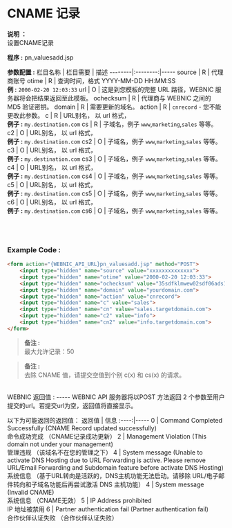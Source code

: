 # CNAME 记录

**说明 ：** <br> 
设置CNAME记录

**程序 :** pn_valuesadd.jsp

**参数配置 :**
栏目名称 | 栏目需要 | 描述
--------|:--------:|-----
source | R | 代理商账号
otime | R | 查询时间，格式 YYYY-MM-DD HH:MM:SS <br> **例 :** `2000-02-20 12:03:33`
url | O | 这是到您模板的完整 URL 路径，WEBNIC 服务器将会把结果返回至此模板。
ochecksum | R | 代理商与 WEBNIC 之间的 MD5 验证密钥。
domain | R | 需要更新的域名。
action | R | `cnrecord` - 您不能更改此参数。
c | R | URL别名， 以 url 格式， <br> **例子 :** `my.destination.com`
cs | R | 子域名，例子 `www`,`marketing`,`sales` 等等。
c2 | O | URL别名， 以 url 格式， <br> **例子 :** `my.destination.com`
cs2 | O | 子域名，例子 `www`,`marketing`,`sales` 等等。
c3 | O | URL别名， 以 url 格式， <br> **例子 :** `my.destination.com`
cs3 | O | 子域名，例子 `www`,`marketing`,`sales` 等等。
c4 | O | URL别名， 以 url 格式， <br> **例子 :** `my.destination.com`
cs4 | O | 子域名，例子 `www`,`marketing`,`sales` 等等。
c5 | O | URL别名， 以 url 格式， <br> **例子 :** `my.destination.com`
cs5 | O | 子域名，例子 `www`,`marketing`,`sales` 等等。
c6 | O | URL别名， 以 url 格式， <br> **例子 :** `my.destination.com`
cs6 | O | 子域名，例子 `www`,`marketing`,`sales` 等等。

<br><br>

### Example Code :

```HTML
<form action="{WEBNIC_API_URL}pn_valuesadd.jsp" method="POST"> 
    <input type="hidden" name="source" value="xxxxxxxxxxxxxx"> 
    <input type="hidden" name="otime" value="2000-02-20 12:03:33"> 
    <input type="hidden" name="ochecksum" value="35sdfklmwew02sdf06ads1asd3"> 
    <input type="hidden" name="domain" value="yourdomain.com">
    <input type="hidden" name="action" value="cnrecord">
    <input type="hidden" name="c" value="sales">
    <input type="hidden" name="cn" value="sales.targetdomain.com">
    <input type="hidden" name="c2" value="info">
    <input type="hidden" name="cn2" value="info.targetdomain.com">
</form>
```
>**备注 :** <br>
>最大允许记录：50

>**备注 :** <br> 
>去除 CNAME 值，请提交空值到个别 c(x) 和 cs(x) 的请求。



<br>
WEBNIC 返回值 :
-----
WEBNIC API 服务器将以POST 方法返回 2 个参数至用户提交的url。若提交url为空，返回值将直接显示。

以下为可能返回的返回值：
返回值 | 信息
:----:|-----
0 | Command Completed Successfully (CNAME Record updated successfully) <br> 命令成功完成 （CNAME记录成功更新）
2 | Management Violation (This domain not under your management) <br> 管理违规 （该域名不在您的管理之下）
4 | System message (Unable to activate DNS Hosting due to URL Forwarding is active. Please remove URL/Email Forwarding and Subdomain feature before activate DNS Hosting) <br> 系统信息 （基于URL转向是活跃的，DNS主机功能无法启动。请移除 URL/电子邮件转向和子域名功能后再尝试激活 DNS 主机功能）
4 | System message (Invalid CNAME) <br> 系统信息 （CNAME无效）
5 | IP Address prohibited <br> IP 地址被禁用
6 | Partner authentication fail (Partner authentication fail) <br> 合作伙伴认证失败 （合作伙伴认证失败）

